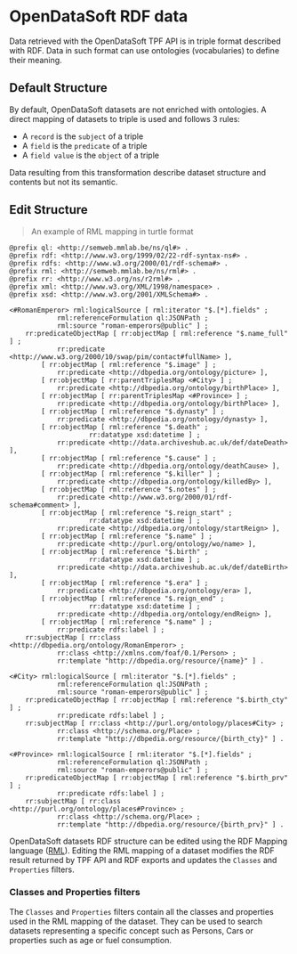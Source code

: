 # OpenDataSoft RDF data

Data retrieved with the OpenDataSoft TPF API is in triple format described with RDF.
Data in such format can use ontologies (vocabularies) to define their meaning.

## Default Structure

By default, OpenDataSoft datasets are not enriched with ontologies. A direct mapping
of datasets to triple is used and follows 3 rules:

* A `record` is the `subject` of a triple
* A `field` is the `predicate` of a triple
* A `field value` is the `object` of a triple

Data resulting from this transformation describe dataset structure and contents but not its semantic.

## Edit Structure

> An example of RML mapping in turtle format

```turtle
@prefix ql: <http://semweb.mmlab.be/ns/ql#> .
@prefix rdf: <http://www.w3.org/1999/02/22-rdf-syntax-ns#> .
@prefix rdfs: <http://www.w3.org/2000/01/rdf-schema#> .
@prefix rml: <http://semweb.mmlab.be/ns/rml#> .
@prefix rr: <http://www.w3.org/ns/r2rml#> .
@prefix xml: <http://www.w3.org/XML/1998/namespace> .
@prefix xsd: <http://www.w3.org/2001/XMLSchema#> .

<#RomanEmperor> rml:logicalSource [ rml:iterator "$.[*].fields" ;
            rml:referenceFormulation ql:JSONPath ;
            rml:source "roman-emperors@public" ] ;
    rr:predicateObjectMap [ rr:objectMap [ rml:reference "$.name_full" ] ;
            rr:predicate <http://www.w3.org/2000/10/swap/pim/contact#fullName> ],
        [ rr:objectMap [ rml:reference "$.image" ] ;
            rr:predicate <http://dbpedia.org/ontology/picture> ],
        [ rr:objectMap [ rr:parentTriplesMap <#City> ] ;
            rr:predicate <http://dbpedia.org/ontology/birthPlace> ],
        [ rr:objectMap [ rr:parentTriplesMap <#Province> ] ;
            rr:predicate <http://dbpedia.org/ontology/birthPlace> ],
        [ rr:objectMap [ rml:reference "$.dynasty" ] ;
            rr:predicate <http://dbpedia.org/ontology/dynasty> ],
        [ rr:objectMap [ rml:reference "$.death" ;
                    rr:datatype xsd:datetime ] ;
            rr:predicate <http://data.archiveshub.ac.uk/def/dateDeath> ],
        [ rr:objectMap [ rml:reference "$.cause" ] ;
            rr:predicate <http://dbpedia.org/ontology/deathCause> ],
        [ rr:objectMap [ rml:reference "$.killer" ] ;
            rr:predicate <http://dbpedia.org/ontology/killedBy> ],
        [ rr:objectMap [ rml:reference "$.notes" ] ;
            rr:predicate <http://www.w3.org/2000/01/rdf-schema#comment> ],
        [ rr:objectMap [ rml:reference "$.reign_start" ;
                    rr:datatype xsd:datetime ] ;
            rr:predicate <http://dbpedia.org/ontology/startReign> ],
        [ rr:objectMap [ rml:reference "$.name" ] ;
            rr:predicate <http://purl.org/ontology/wo/name> ],
        [ rr:objectMap [ rml:reference "$.birth" ;
                    rr:datatype xsd:datetime ] ;
            rr:predicate <http://data.archiveshub.ac.uk/def/dateBirth> ],
        [ rr:objectMap [ rml:reference "$.era" ] ;
            rr:predicate <http://dbpedia.org/ontology/era> ],
        [ rr:objectMap [ rml:reference "$.reign_end" ;
                    rr:datatype xsd:datetime ] ;
            rr:predicate <http://dbpedia.org/ontology/endReign> ],
        [ rr:objectMap [ rml:reference "$.name" ] ;
            rr:predicate rdfs:label ] ;
    rr:subjectMap [ rr:class <http://dbpedia.org/ontology/RomanEmperor> ;
            rr:class <http://xmlns.com/foaf/0.1/Person> ;
            rr:template "http://dbpedia.org/resource/{name}" ] .

<#City> rml:logicalSource [ rml:iterator "$.[*].fields" ;
            rml:referenceFormulation ql:JSONPath ;
            rml:source "roman-emperors@public" ] ;
    rr:predicateObjectMap [ rr:objectMap [ rml:reference "$.birth_cty" ] ;
            rr:predicate rdfs:label ] ;
    rr:subjectMap [ rr:class <http://purl.org/ontology/places#City> ;
            rr:class <http://schema.org/Place> ;
            rr:template "http://dbpedia.org/resource/{birth_cty}" ] .

<#Province> rml:logicalSource [ rml:iterator "$.[*].fields" ;
            rml:referenceFormulation ql:JSONPath ;
            rml:source "roman-emperors@public" ] ;
    rr:predicateObjectMap [ rr:objectMap [ rml:reference "$.birth_prv" ] ;
            rr:predicate rdfs:label ] ;
    rr:subjectMap [ rr:class <http://purl.org/ontology/places#Province> ;
            rr:class <http://schema.org/Place> ;
            rr:template "http://dbpedia.org/resource/{birth_prv}" ] .

```

OpenDataSoft datasets RDF structure can be edited using the RDF Mapping language ([RML](http://rml.io/)).
Editing the RML mapping of a dataset modifies the RDF result returned by TPF API and RDF exports and updates the `Classes` and `Properties` filters.

### Classes and Properties filters

The `Classes` and `Properties` filters contain all the classes and properties used in the RML mapping of the dataset.
They can be used to search datasets representing a specific concept such as Persons, Cars or properties such as age or fuel consumption.
